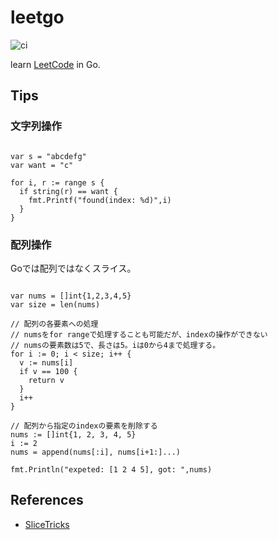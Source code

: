 # leetgo

![ci](https://github.com/nemotoy/leetgo/workflows/ci/badge.svg)

learn [LeetCode](https://leetcode.com/) in Go.

## Tips

### 文字列操作

```golang

var s = "abcdefg"
var want = "c"

for i, r := range s {
  if string(r) == want {
    fmt.Printf("found(index: %d)",i)
  }
}

```

### 配列操作

Goでは配列ではなくスライス。

```golang

var nums = []int{1,2,3,4,5}
var size = len(nums)

// 配列の各要素への処理
// numsをfor rangeで処理することも可能だが、indexの操作ができない
// numsの要素数は5で、長さは5。iは0から4まで処理する。
for i := 0; i < size; i++ {
  v := nums[i]
  if v == 100 {
    return v
  }
  i++
}

// 配列から指定のindexの要素を削除する
nums := []int{1, 2, 3, 4, 5}
i := 2
nums = append(nums[:i], nums[i+1:]...)

fmt.Println("expeted: [1 2 4 5], got: ",nums)
```

## References

- [SliceTricks](https://github.com/golang/go/wiki/SliceTricks)

